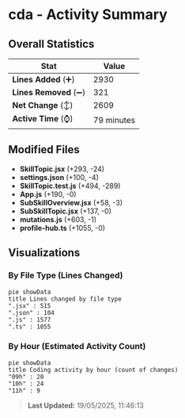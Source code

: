 # cda - Activity Summary 

## Overall Statistics

| Stat                   | Value                                                             |
| ---------------------- | ----------------------------------------------------------------- |
| **Lines Added** (➕)   | 2930                                          |
| **Lines Removed** (➖) | 321                                        |
| **Net Change** (↕)    | 2609                |
| **Active Time** (⌚)   | 79 minutes |


## Modified Files
- **SkillTopic.jsx** (+293, -24)
- **settings.json** (+100, -4)
- **SkillTopic.test.js** (+494, -289)
- **App.js** (+190, -0)
- **SubSkillOverview.jsx** (+58, -3)
- **SubSkillTopic.jsx** (+137, -0)
- **mutations.js** (+603, -1)
- **profile-hub.ts** (+1055, -0)

## Visualizations

### By File Type (Lines Changed)

```mermaid
pie showData
title Lines changed by file type
".jsx" : 515
".json" : 104
".js" : 1577
".ts" : 1055
```

### By Hour (Estimated Activity Count)

```mermaid
pie showData
title Coding activity by hour (count of changes)
"09h" : 20
"10h" : 24
"11h" : 9
```


> **Last Updated:** 19/05/2025, 11:46:13